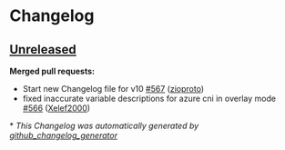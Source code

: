 # Changelog

## [Unreleased](https://github.com/Azure/terraform-azurerm-aks/tree/HEAD)

**Merged pull requests:**

- Start new Changelog file for v10 [\#567](https://github.com/Azure/terraform-azurerm-aks/pull/567) ([zioproto](https://github.com/zioproto))
- fixed inaccurate variable descriptions for azure cni in overlay mode [\#566](https://github.com/Azure/terraform-azurerm-aks/pull/566) ([Xelef2000](https://github.com/Xelef2000))



\* *This Changelog was automatically generated by [github_changelog_generator](https://github.com/github-changelog-generator/github-changelog-generator)*
